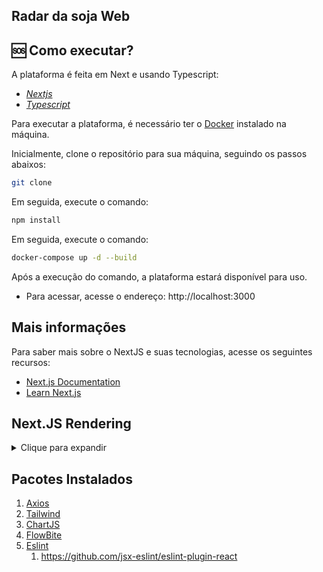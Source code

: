 ## Radar da soja Web



## 🆘 Como executar?
A plataforma é feita em Next e usando Typescript:
- *[Nextjs](<https://nextjs.org/>)*
- *[Typescript](<https://www.typescriptlang.org/>)*

Para executar a plataforma, é necessário ter o [Docker](<https://www.docker.com/>) instalado na máquina. <br>

Inicialmente, clone o repositório para sua máquina, seguindo os passos abaixos:
```bash
git clone
```
Em seguida, execute o comando:
```bash
npm install
```
Em seguida, execute o comando:
```bash
docker-compose up -d --build
```

Após a execução do comando, a plataforma estará disponível para uso. <br>
- Para acessar, acesse o endereço: http://localhost:3000

## Mais informações

Para saber mais sobre o NextJS e suas tecnologias, acesse os seguintes recursos:

- [Next.js Documentation](https://nextjs.org/docs) 
- [Learn Next.js](https://nextjs.org/learn) 

## Next.JS Rendering

<details>
  <summary>Clique para expandir</summary>

### Pre-rendering

Por padrão, o Next.js pré-renderiza cada página. Isso significa que o Next.js gera o HTML para cada página com antecedência, em vez de ter tudo feito pelo JavaScript do lado do cliente. O pré-processamento pode resultar em melhor desempenho e SEO

### SSR: Server-side rendering

O Next.js irá pré-renderizar esta página em cada solicitação usando os dados retornados por getServerSideProps.

https://nextjs.org/docs/basic-features/data-fetching/get-server-side-props

### SSG: Static-site generation

O Next.js irá pré-renderizar esta página no momento da construção usando as props retornadas por getStaticProps.

No desenvolvimento (next dev), getStaticProps será chamado em cada solicitação.

https://nextjs.org/docs/basic-features/data-fetching/get-static-props

### CSR: Client-side rendering

Se feito no nível da página, os dados são buscados em tempo de execução, e o conteúdo da página é atualizado conforme os dados mudam. Quando usado no nível do componente, os dados são buscados no momento da montagem do componente, e o conteúdo do componente é atualizado conforme os dados mudam.

https://nextjs.org/docs/basic-features/data-fetching/client-side

</details>

## Pacotes Instalados

1. [Axios](https://github.com/axios/axios)
3. [Tailwind](https://tailwindcss.com/)
4. [ChartJS](https://www.chartjs.org/)
5. [FlowBite](https://flowbite.com/)
6. [Eslint](https://eslint.org/)
   1. https://github.com/jsx-eslint/eslint-plugin-react
